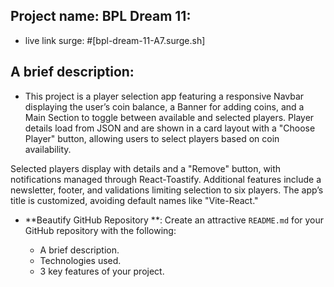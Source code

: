 ## Project name: BPL Dream 11:

- live link surge: #[bpl-dream-11-A7.surge.sh]

## A brief description:

- This project is a player selection app featuring a responsive Navbar displaying the user’s coin balance, a Banner for adding coins, and a Main Section to toggle between available and selected players. Player details load from JSON and are shown in a card layout with a "Choose Player" button, allowing users to select players based on coin availability.

Selected players display with details and a "Remove" button, with notifications managed through React-Toastify. Additional features include a newsletter, footer, and validations limiting selection to six players. The app’s title is customized, avoiding default names like "Vite-React."

- **Beautify GitHub Repository **:
  Create an attractive `README.md` for your GitHub repository with the following:

  - A brief description.
  - Technologies used.
  - 3 key features of your project.
